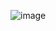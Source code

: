 ![image](https://github.com/s00ngle/python-2048-game/assets/42750885/f078e6b3-3d4f-4c23-a796-563cab852f17)
